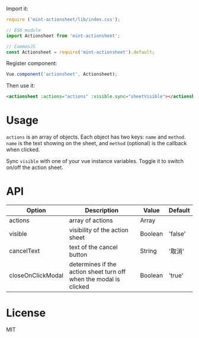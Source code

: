 Import it:
```Javascript
require ('mint-actionsheet/lib/index.css');

// ES6 mudule
import Actionsheet from 'mint-actionsheet';

// CommonJS
const Actionsheet = require('mint-actionsheet').default;
```

Register component:
```Javascript
Vue.component('actionsheet', Actionsheet);
```

Then use it:
```html
<actionsheet :actions="actions" :visible.sync="sheetVisible"></actionsheet>
```

# Usage
`actions` is an array of objects. Each object has two keys: `name` and `method`. `name` is the text showing on the sheet, and `method` (optional) is the callback when clicked.

Sync `visible` with one of your vue instance variables. Toggle it to switch on/off the action sheet.

# API
| Option             | Description                                                       | Value   | Default  |
|--------------------|-------------------------------------------------------------------|---------|----------|
| actions            | array of actions                                                  | Array   |          |
| visible            | visibility of the action sheet                                    | Boolean | 'false'  |
| cancelText         | text of the cancel button                                         | String  | '取消'   |
| closeOnClickModal  | determines if the action sheet turn off when the modal is clicked | Boolean | 'true'   |

# License
MIT
